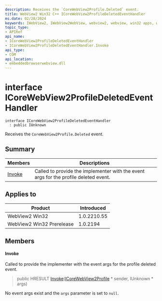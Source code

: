 ```yaml
---
description: Receives the `CoreWebView2Profile.Deleted` event.
title: WebView2 Win32 C++ ICoreWebView2ProfileDeletedEventHandler
ms.date: 02/28/2024
keywords: IWebView2, IWebView2WebView, webview2, webview, win32 apps, win32, edge, ICoreWebView2, ICoreWebView2Controller, browser control, edge html, ICoreWebView2ProfileDeletedEventHandler
topic_type: 
- APIRef
api_name:
- ICoreWebView2ProfileDeletedEventHandler
- ICoreWebView2ProfileDeletedEventHandler.Invoke
api_type:
- COM
api_location:
- embeddedbrowserwebview.dll
---
```


# interface ICoreWebView2ProfileDeletedEventHandler

```
interface ICoreWebView2ProfileDeletedEventHandler
  : public IUnknown
```

Receives the `CoreWebView2Profile.Deleted` event.

## Summary

 Members                        | Descriptions
--------------------------------|---------------------------------------------
[Invoke](#invoke) | Called to provide the implementer with the event args for the profile deleted event.

## Applies to

Product                         | Introduced
--------------------------------|---------------------------------------------
WebView2 Win32            |    1.0.2210.55
WebView2 Win32 Prerelease |    1.0.2194

## Members

#### Invoke

Called to provide the implementer with the event args for the profile deleted event.

> public HRESULT [Invoke](#invoke)([ICoreWebView2Profile](icorewebview2profile.md) * sender, IUnknown * args)

No event args exist and the `args` parameter is set to `null`.

